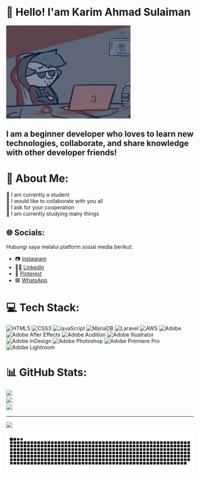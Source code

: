 # 👋 Hello! I'am Karim Ahmad Sulaiman

<img align="center" height="250" src="tenor.gif" />

I am a beginner developer who loves to learn new technologies, collaborate, and share knowledge with other developer friends!
---

# 💫 About Me:
🔭 I am currently a student<br>👯 I would like to collaborate with you all<br>🤝 I ask for your cooperation<br>🌱 I am currently studying many things


## 🌐 Socials:
Hubungi saya melalui platform sosial media berikut:

- 📷 [Instagram](https://www.instagram.com/username) 
- 👨‍💼 [LinkedIn](https://www.linkedin.com/in/Karin-Ahmad-Sulaiman) 
- 🌿 [Pinterest](https://www.pinterest.com/Ozar-Nux) 
- 🟩 [WhatsApp](https://wa.me/6281234567890)

# 💻 Tech Stack:
![HTML5](https://img.shields.io/badge/html5-%23E34F26.svg?style=for-the-badge&logo=html5&logoColor=white) ![CSS3](https://img.shields.io/badge/css3-%231572B6.svg?style=for-the-badge&logo=css3&logoColor=white) ![JavaScript](https://img.shields.io/badge/javascript-%23323330.svg?style=for-the-badge&logo=javascript&logoColor=%23F7DF1E) ![MariaDB](https://img.shields.io/badge/MariaDB-003545?style=for-the-badge&logo=mariadb&logoColor=white) ![Laravel](https://img.shields.io/badge/laravel-%23FF2D20.svg?style=for-the-badge&logo=laravel&logoColor=white) ![AWS](https://img.shields.io/badge/AWS-%23FF9900.svg?style=for-the-badge&logo=amazon-aws&logoColor=white) ![Adobe](https://img.shields.io/badge/adobe-%23FF0000.svg?style=for-the-badge&logo=adobe&logoColor=white) ![Adobe After Effects](https://img.shields.io/badge/Adobe%20After%20Effects-9999FF.svg?style=for-the-badge&logo=Adobe%20After%20Effects&logoColor=white) ![Adobe Audition](https://img.shields.io/badge/Adobe%20Audition-9999FF.svg?style=for-the-badge&logo=Adobe%20Audition&logoColor=white) ![Adobe Illustrator](https://img.shields.io/badge/adobe%20illustrator-%23FF9A00.svg?style=for-the-badge&logo=adobe%20illustrator&logoColor=white) ![Adobe InDesign](https://img.shields.io/badge/Adobe%20InDesign-49021F?style=for-the-badge&logo=adobeindesign&logoColor=FF3366) ![Adobe Photoshop](https://img.shields.io/badge/adobe%20photoshop-%2331A8FF.svg?style=for-the-badge&logo=adobe%20photoshop&logoColor=white) ![Adobe Premiere Pro](https://img.shields.io/badge/Adobe%20Premiere%20Pro-9999FF.svg?style=for-the-badge&logo=Adobe%20Premiere%20Pro&logoColor=white) ![Adobe Lightroom](https://img.shields.io/badge/Adobe%20Lightroom-31A8FF.svg?style=for-the-badge&logo=Adobe%20Lightroom&logoColor=white)
# 📊 GitHub Stats:
![](https://github-readme-stats.vercel.app/api?username=Rinux-Zar&theme=dark&hide_border=false&include_all_commits=false&count_private=false)<br/>
![](https://nirzak-streak-stats.vercel.app/?user=Rinux-Zar&theme=dark&hide_border=false)<br/>
![](https://github-readme-stats.vercel.app/api/top-langs/?username=Rinux-Zar&theme=dark&hide_border=false&include_all_commits=false&count_private=false&layout=compact)

---
[![](https://visitcount.itsvg.in/api?id=Rinux-Zar&icon=9&color=1)](https://visitcount.itsvg.in)

<!-- Proudly created with GPRM ( https://gprm.itsvg.in ) -->
<img src="https://raw.githubusercontent.com/gertoy837/gertoy837/output/snake.svg" alt="Snake animation" />
